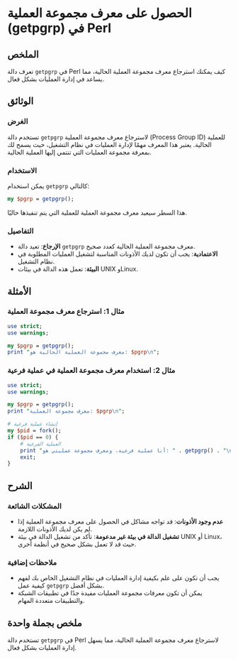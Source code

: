 <!--
Meta Description: # الحصول على معرف مجموعة العملية (getpgrp) في Perl ## الملخص تعرف دالة `getpgrp` في Perl كيف يمكنك استرجاع معرف مجموعة العملية الحالية، مما يساعد في إ...
Meta Keywords: مجموعة, العملية, معرف, getpgrp, العمليات
-->

# الحصول على معرف مجموعة العملية (getpgrp) في Perl

## الملخص
تعرف دالة `getpgrp` في Perl كيف يمكنك استرجاع معرف مجموعة العملية الحالية، مما يساعد في إدارة العمليات بشكل فعال.

## الوثائق
### الغرض
تستخدم دالة `getpgrp` لاسترجاع معرف مجموعة العملية (Process Group ID) للعملية الحالية. يعتبر هذا المعرف مهمًا لإدارة العمليات في نظام التشغيل، حيث يسمح لك بمعرفة مجموعة العمليات التي تنتمي إليها العملية الحالية.

### الاستخدام
يمكن استخدام `getpgrp` كالتالي:
```perl
my $pgrp = getpgrp();
```
هذا السطر سيعيد معرف مجموعة العملية للعملية التي يتم تنفيذها حاليًا.

### التفاصيل
- **الإرجاع**: تعيد دالة `getpgrp` معرف مجموعة العملية الحالية كعدد صحيح.
- **الاعتمادية**: يجب أن تكون لديك الأذونات المناسبة لتشغيل العمليات المطلوبة في نظام التشغيل.
- **البيئة**: تعمل هذه الدالة في بيئات UNIX وLinux.

## الأمثلة
### مثال 1: استرجاع معرف مجموعة العملية
```perl
use strict;
use warnings;

my $pgrp = getpgrp();
print "معرف مجموعة العملية الحالية هو: $pgrp\n";
```

### مثال 2: استخدام معرف مجموعة العملية في عملية فرعية
```perl
use strict;
use warnings;

my $pgrp = getpgrp();
print "معرف مجموعة العملية: $pgrp\n";

# إنشاء عملية فرعية
my $pid = fork();
if ($pid == 0) {
    # العملية الفرعية
    print "أنا عملية فرعية، ومعرف مجموعة عمليتي هو: " . getpgrp() . "\n";
    exit;
}
```

## الشرح
### المشكلات الشائعة
- **عدم وجود الأذونات**: قد تواجه مشاكل في الحصول على معرف مجموعة العملية إذا لم يكن لديك الأذونات اللازمة.
- **تشغيل الدالة في بيئة غير مدعومة**: تأكد من تشغيل الدالة في بيئة UNIX أو Linux، حيث قد لا تعمل بشكل صحيح في أنظمة أخرى.

### ملاحظات إضافية
- يجب أن تكون على علم بكيفية إدارة العمليات في نظام التشغيل الخاص بك لفهم كيفية عمل `getpgrp` بشكل أفضل.
- يمكن أن تكون معرفات مجموعة العمليات مفيدة جدًا في تطبيقات الشبكة والتطبيقات متعددة المهام.

## ملخص بجملة واحدة
تستخدم دالة `getpgrp` في Perl لاسترجاع معرف مجموعة العملية الحالية، مما يسهل إدارة العمليات بشكل فعال.